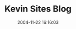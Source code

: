 ---
date: 2004-11-22 16:16:03
link:
  source: delicious
  source_url: https://del.icio.us/roytang
  text: Kevin Sites Blog
  url: http://www.kevinsites.net/
slug: kevin-sites-blog
source: delicious
tags:
- blogs
- journalism
- war
title: Kevin Sites Blog
---